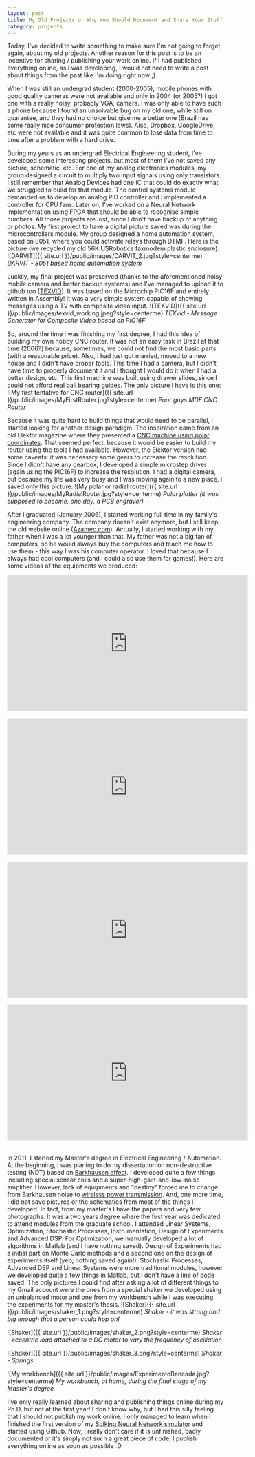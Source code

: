 ```yaml
---
layout: post
title: My Old Projects or Why You Should Document and Share Your Stuff Online
category: projects
---
```


Today, I've decided to write something to make sure I'm not going to forget, again, about my old projects. Another reason for this post is to be an incentive for sharing / publishing your work online. If I had published everything online, as I was developing, I would not need to write a post about things from the past like I'm doing right now ;)  

When I was still an undergrad student (2000-2005), mobile phones with good quality cameras were not available and only in 2004 (or 2005?) I got one with a really noisy, probably VGA, camera.  I was only able to have such a phone because I found an unsolvable bug on my old one, while still on guarantee, and they had no choice but give me a better one (Brazil has some really nice consumer protection laws). Also, Dropbox, GoogleDrive, etc were not available and it was quite common to lose data from time to time after a problem with a hard drive.

During my years as an undergrad Electrical Engineering student, I've developed some interesting projects, but most of them I've not saved any picture, schematic, etc. For one of my analog electronics modules, my group designed a circuit to multiply two input signals using only transistors. I still remember that Analog Devices had one IC that could do exactly what we struggled to build for that module. The control systems module demanded us to develop an analog PID controller and I implemented a controller for CPU fans. Later on, I've worked on a Neural Network implementation using FPGA that should be able to recognise simple numbers. All those projects are lost, since I don't have backup of anything or photos. My first project to have a digital picture saved was during the microcontrollers module. My group designed a home automation system, based on 8051, where you could activate relays through DTMF. Here is the picture (we recycled my old 56K USRobotics faxmodem plastic enclosure):  
![DARVIT]({{ site.url }}/public/images/DARVIT_2.jpg?style=centerme)
*DARVIT - 8051 based home automation system*  

Luckily, my final project was preserved (thanks to the aforementioned noisy mobile camera and better backup systems) and I've managed to upload it to github too ([TEXVID](https://github.com/ricardodeazambuja/TEXvid)). It was based on the Microchip PIC16F and entirely written in Assembly! It was a very simple system capable of showing messages using a TV with composite video input.
![TEXVID]({{ site.url }}/public/images/texvid_working.jpeg?style=centerme)
*TEXvid - Message Generator for Composite Video based on PIC16F*  

So, around the time I was finishing my first degree, I had this idea of building my own hobby CNC router. It was not an easy task in Brazil at that time (2006?) because, sometimes, we could not find the most basic parts (with a reasonable price). Also, I had just got married, moved to a new house and I didn't have proper tools. This time I had a camera, but I didn't have time to properly document it and I thought I would do it when I had a better design, etc. This first machine was built using drawer slides, since I could not afford real ball bearing guides. The only picture I have is this one:  
![My first tentative for CNC router]({{ site.url }}/public/images/MyFirstRouter.jpg?style=centerme)
*Poor guys MDF CNC Router*  

Because it was quite hard to build things that would need to be parallel, I started looking for another design paradigm. The inspiration came from an old Elektor magazine where they presented a [CNC machine using polar coordinates](https://youtu.be/K7yomRmN52Q). That seemed perfect, because it would be easier to build my router using the tools I had available. However, the Elektor version had some caveats: it was necessary some gears to increase the resolution. Since I didn't have any gearbox, I developed a simple microstep driver (again using the PIC16F) to increase the resolution. I had a digital camera, but because my life was very busy and I was moving again to a new place, I saved only this picture:
![My polar or radial router]({{ site.url }}/public/images/MyRadialRouter.jpg?style=centerme)
*Polar plotter (it was supposed to become, one day, a PCB engraver)*  

After I graduated (January 2006), I started working full time in my family's engineering company. The company doesn't exist anymore, but I still keep the old website online ([Azamec.com](http://azamec.com)). Actually, I started working with my father when I was a lot younger than that. My father was not a big fan of computers, so he would always buy the computers and teach me how to use them - this way I was his computer operator. I loved that because I always had cool computers (and I could also use them for games!). Here are some videos of the equipments we produced:  

<div class="video-container" align="center">
<iframe width="560" height="315" src="https://www.youtube.com/embed/UOWg353JbDk" frameborder="0" allowfullscreen></iframe>
</div>
<br />

<div class="video-container" align="center">
<iframe width="560" height="315" src="https://www.youtube.com/embed/UQGq369V3AI" frameborder="0" allowfullscreen></iframe>
</div>
<br />

<div class="video-container" align="center">
<iframe width="560" height="315" src="https://www.youtube.com/embed/Wz_oYNcNnos" frameborder="0" allowfullscreen></iframe>
</div>
<br />

<div class="video-container" align="center">
<iframe width="560" height="315" src="https://www.youtube.com/embed/oHGCXv1XYxI" frameborder="0" allowfullscreen></iframe>
</div>
<br />


In 2011, I started my Master's degree in Electrical Engineering / Automation. At the beginning, I was planing to do my dissertation on non-destructive testing (NDT) based on [Barkhausen effect](https://en.wikipedia.org/wiki/Barkhausen_effect). I developed quite a few things including special sensor coils and a super-high-gain-and-low-noise amplifier. However, lack of equipments and "destiny" forced me to change from Barkhausen noise to [wireless power transmission](http://ricardodeazambuja.com/publications/). And, one more time, I did not save pictures or the schematics from most of the things I developed. In fact, from my master's I have the papers and very few photographs. It was a two years degree where the first year was dedicated to attend modules from the graduate school. I attended Linear Systems, Optimization, Stochastic Processes, Instrumentation, Design of Experiments and Advanced DSP. For Optimization, we manually developed a lot of algorithms in Matlab (and I have nothing saved). Design of Experiments had a initial part on Monte Carlo methods and a second one on the design of experiments itself (yep, nothing saved again!). Stochastic Processes, Advanced DSP and Linear Systems were more traditional modules, however we developed quite a few things in Matlab, but I don't have a line of code saved. The only pictures I could find after asking a lot of different things to my Gmail account were the ones from a special shaker we developed using an unbalanced motor and one from my workbench while I was executing the experiments for my master's thesis.
![Shaker]({{ site.url }}/public/images/shaker_1.png?style=centerme)
*Shaker - it was strong and big enough that a person could hop on!*  

![Shaker]({{ site.url }}/public/images/shaker_2.png?style=centerme)
*Shaker - eccentric load attached to a DC motor to vary the frequency of oscillation*  

![Shaker]({{ site.url }}/public/images/shaker_3.png?style=centerme)
*Shaker - Springs*  

![My workbench]({{ site.url }}/public/images/ExperimentoBancada.jpg?style=centerme)
*My workbench, at home, during the final stage of my Master's degree*  

I've only really learned about sharing and publishing things online during my Ph.D, but not at the first year! I don't know why, but I had this silly feeling that I should not publish my work online. I only managed to learn when I finished the first version of my [Spiking Neural Network simulator](https://github.com/ricardodeazambuja/BEE) and started using Github. Now, I really don't care if it is unfinished, badly documented or it's simply not such a great piece of code, I publish everything online as soon as possible :D  
